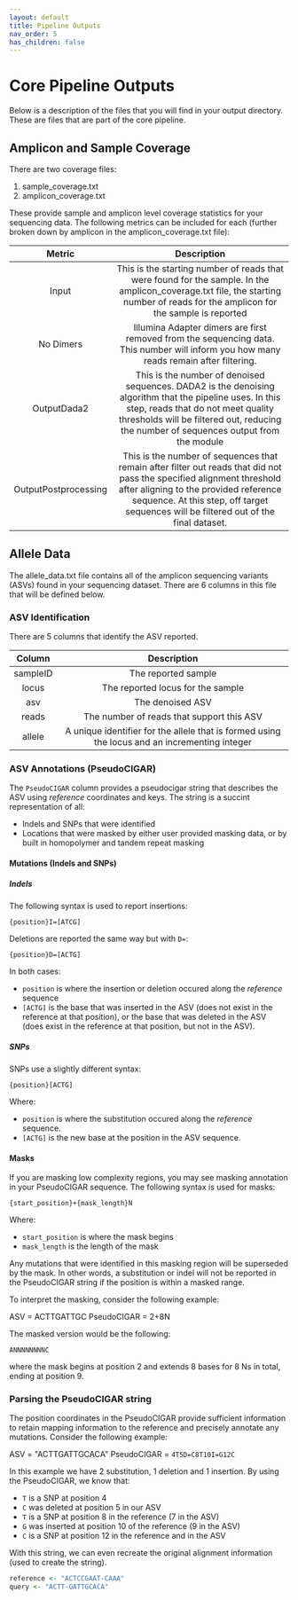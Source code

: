 ```yaml
---
layout: default
title: Pipeline Outputs
nav_order: 5
has_children: false
---
```


# Core Pipeline Outputs

Below is a description of the files that you will find in your output directory. These are files that are part of the core pipeline.

## Amplicon and Sample Coverage

There are two coverage files:

1. sample_coverage.txt
2. amplicon_coverage.txt

These provide sample and amplicon level coverage statistics for your sequencing data. The following metrics can be included for each (further broken down by amplicon in the amplicon_coverage.txt file):

|Metric|Description|
|:--:|:--:|
|Input|This is the starting number of reads that were found for the sample. In the amplicon_coverage.txt file, the starting number of reads for the amplicon for the sample is reported|
|No Dimers|Illumina Adapter dimers are first removed from the sequencing data. This number will inform you how many reads remain after filtering.|
|OutputDada2|This is the number of denoised sequences. DADA2 is the denoising algorithm that the pipeline uses. In this step, reads that do not meet quality thresholds will be filtered out, reducing the number of sequences output from the module|
|OutputPostprocessing|This is the number of sequences that remain after filter out reads that did not pass the specified alignment threshold after aligning to the provided reference sequence. At this step, off target sequences will be filtered out of the final dataset.|

## Allele Data

The allele_data.txt file contains all of the amplicon sequencing variants (ASVs) found in your sequencing dataset. There are 6 columns in this file that will be defined below.

### ASV Identification

There are 5 columns that identify the ASV reported.

|Column|Description|
|:--:|:--:|
|sampleID|The reported sample|
|locus|The reported locus for the sample|
|asv|The denoised ASV|
|reads|The number of reads that support this ASV|
|allele|A unique identifier for the allele that is formed using the locus and an incrementing integer|

### ASV Annotations (PseudoCIGAR)

The `PseudoCIGAR` column provides a pseudocigar string that describes the ASV using *reference* coordinates and keys. The string is a succint representation of all:

* Indels and SNPs that were identified
* Locations that were masked by either user provided masking data, or by built in homopolymer and tandem repeat masking

#### **Mutations (Indels and SNPs)**

##### Indels

The following syntax is used to report insertions:

`{position}I=[ATCG]`

Deletions are reported the same way but with `D=`:

`{position}D=[ACTG]`

In both cases:
 * `position` is where the insertion or deletion occured along the *reference* sequence
 * `[ACTG]` is the base that was inserted in the ASV (does not exist in the reference at that position), or the base that was deleted in the ASV (does exist in the reference at that position, but not in the ASV).

##### SNPs

SNPs use a slightly different syntax:

`{position}[ACTG]`

Where:
 * `position` is where the substitution occured along the *reference* sequence.
 * `[ACTG]` is the new base at the position in the ASV sequence.

#### **Masks**

If you are masking low complexity regions, you may see masking annotation in your PseudoCIGAR sequence. The following syntax is used for masks:

`{start_position}+{mask_length}N`

Where:

* `start_position` is where the mask begins
* `mask_length` is the length of the mask

Any mutations that were identified in this masking region will be superseded by the mask. In other words, a substitution or indel will not be reported in the PseudoCIGAR string if the position is within a masked range. 

To interpret the masking, consider the following example:

ASV = ACTTGATTGC
PseudoCIGAR = 2+8N

The masked version would be the following:

`ANNNNNNNNC`

where the mask begins at position 2 and extends 8 bases for 8 Ns in total, ending at position 9.


### Parsing the PseudoCIGAR string

The position coordinates in the PseudoCIGAR provide sufficient information to retain mapping information to the reference and precisely annotate any mutations. Consider the following example:

ASV = "ACTTGATTGCACA"
PseudoCIGAR = `4T5D=C8T10I=G12C`

In this example we have 2 substitution, 1 deletion and 1 insertion. By using the PseudoCIGAR, we know that:

* `T` is a SNP at position 4 
* `C` was deleted at position 5 in our ASV
* `T` is a SNP at position 8 in the reference (7 in the ASV)
* `G` was inserted at position 10 of the reference (9 in the ASV)
* `C` is a SNP at position 12 in the reference and in the ASV

With this string, we can even recreate the original alignment information (used to create the string).

```R
reference <- "ACTCCGAAT-CAAA"
query <- "ACTT-GATTGCACA"
```
